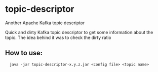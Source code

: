 # topic-descriptor
Another Apache Kafka topic descriptor

Quick and dirty Kafka topic descriptor to get some information about the topic. The idea behind it was to check the dirty ratio

## How to use:

```shell
  java -jar topic-descriptor-x.y.z.jar <config file> <topic name>
```
